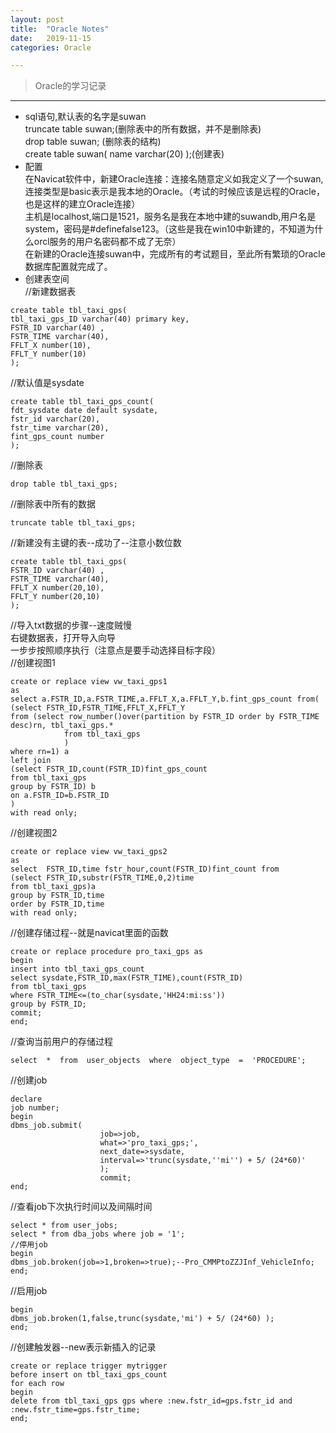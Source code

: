 ```yaml
---
layout: post
title:  "Oracle Notes"
date:   2019-11-15
categories: Oracle

---
```


> Oracle的学习记录

---
- sql语句,默认表的名字是suwan  
truncate table suwan;(删除表中的所有数据，并不是删除表)  
drop table suwan; (删除表的结构)  
create table suwan(
    name varchar(20)
);(创建表)  
- 配置  
在Navicat软件中，新建Oracle连接：连接名随意定义如我定义了一个suwan,连接类型是basic表示是我本地的Oracle。（考试的时候应该是远程的Oracle，也是这样的建立Oracle连接）  
主机是localhost,端口是1521，服务名是我在本地中建的suwandb,用户名是system，密码是#definefalse123。（这些是我在win10中新建的，不知道为什么orcl服务的用户名密码都不成了无奈）  
在新建的Oracle连接suwan中，完成所有的考试题目，至此所有繁琐的Oracle数据库配置就完成了。
- 创建表空间  
//新建数据表  
```
create table tbl_taxi_gps(
tbl_taxi_gps_ID varchar(40) primary key,
FSTR_ID varchar(40) ,
FSTR_TIME varchar(40),
FFLT_X number(10),
FFLT_Y number(10)
);
```
//默认值是sysdate  
```
create table tbl_taxi_gps_count(
fdt_sysdate date default sysdate,
fstr_id varchar(20),
fstr_time varchar(20),
fint_gps_count number
);
```
//删除表  
```
drop table tbl_taxi_gps;
```
//删除表中所有的数据  
```
truncate table tbl_taxi_gps;
```
//新建没有主键的表--成功了--注意小数位数  
```
create table tbl_taxi_gps(
FSTR_ID varchar(40) ,
FSTR_TIME varchar(40),
FFLT_X number(20,10),
FFLT_Y number(20,10)
);
```
//导入txt数据的步骤--速度贼慢  
右键数据表，打开导入向导  
一步步按照顺序执行（注意点是要手动选择目标字段）  
//创建视图1  
```
create or replace view vw_taxi_gps1
as
select a.FSTR_ID,a.FSTR_TIME,a.FFLT_X,a.FFLT_Y,b.fint_gps_count from(
(select FSTR_ID,FSTR_TIME,FFLT_X,FFLT_Y
from (select row_number()over(partition by FSTR_ID order by FSTR_TIME desc)rn, tbl_taxi_gps.*
			from tbl_taxi_gps
			)
where rn=1) a
left join
(select FSTR_ID,count(FSTR_ID)fint_gps_count
from tbl_taxi_gps
group by FSTR_ID) b
on a.FSTR_ID=b.FSTR_ID
)
with read only;
```
//创建视图2  
```
create or replace view vw_taxi_gps2
as
select  FSTR_ID,time fstr_hour,count(FSTR_ID)fint_count from
(select FSTR_ID,substr(FSTR_TIME,0,2)time
from tbl_taxi_gps)a
group by FSTR_ID,time
order by FSTR_ID,time
with read only;
```
//创建存储过程--就是navicat里面的函数  
```
create or replace procedure pro_taxi_gps as
begin
insert into tbl_taxi_gps_count
select sysdate,FSTR_ID,max(FSTR_TIME),count(FSTR_ID)
from tbl_taxi_gps
where FSTR_TIME<=(to_char(sysdate,'HH24:mi:ss'))
group by FSTR_ID;
commit;
end;
```
//查询当前用户的存储过程  
```
select  *  from  user_objects  where  object_type  =  'PROCEDURE';
```
//创建job  
```
declare
job number;
begin
dbms_job.submit(
					job=>job,
					what=>'pro_taxi_gps;',
					next_date=>sysdate,
					interval=>'trunc(sysdate,''mi'') + 5/ (24*60)'
					);
					commit;
end;
```
//查看job下次执行时间以及间隔时间  
```
select * from user_jobs;
select * from dba_jobs where job = '1';
//停用job
begin
dbms_job.broken(job=>1,broken=>true);--Pro_CMMPtoZZJInf_VehicleInfo;
end;
```
//启用job  
```
begin
dbms_job.broken(1,false,trunc(sysdate,'mi') + 5/ (24*60) );
end;
```
//创建触发器--new表示新插入的记录  
```
create or replace trigger mytrigger
before insert on tbl_taxi_gps_count
for each row
begin
delete from tbl_taxi_gps gps where :new.fstr_id=gps.fstr_id and :new.fstr_time=gps.fstr_time;
end;
```
